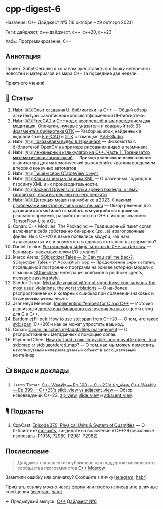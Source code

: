 # cpp-digest-6

Название: C++ Дайджест №5 (16 октября – 29 октября 2023) 

Теги: дайджест, c++-дайджест, c++, c++20, c++23

Хабы: Программирование, C++

## Аннотация

Привет, Хабр! Сегодня я хочу вам представить подборку интересных новостей и материалов из мира C++ за последние две недели.

Приятного чтения!

## 📝 Статьи

1. Habr: 🇷🇺 [Опыт создания UI библиотеки на C++](https://habr.com/ru/articles/768336/) — Общий обзор архитектуры самописной кроссплатформенной UI-библиотеки.
2. Habr: 🇷🇺 [FreeCAD и C++ код с неопределённым поведением для медитации](https://habr.com/ru/companies/pvs-studio/articles/768388/), [Опечатки, нулевые указатели и коварный таб: 33 фрагмента в библиотеке GTK](https://habr.com/ru/companies/pvs-studio/articles/770050/) — Разбор ошибок, найденных в кодовой базе [FreeCAD](https://github.com/FreeCAD/FreeCAD) и [GTK](https://github.com/GNOME/gtk) с помощью [PVS-Studio](https://pvs-studio.com/en/pvs-studio/).
3. Habr: 🇷🇺 [Показываем видео в терминале](https://habr.com/ru/articles/768456/) — Знакомство с библиотекой OpenCV на примере рисования видео в терминале.
4. Habr: 🇷🇺 [Инженерный калькулятор на C++. Часть 1: Токенизатор математических выражений](https://habr.com/ru/articles/769812/) — Пример реализации лексического анализатора для математический выражений с кратким введением в теорию конечных автоматов.
5. Habr: 🇷🇺 [Пишем свой QTableView с нуля](https://habr.com/ru/articles/761530/)
6. Habr: 🇷🇺 [Как и зачем мы парсим XML](https://habr.com/ru/companies/tensor/articles/769722/) — О различных подходах к парсингу XML и их производительности.
7. Habr: 🇷🇺 [Backend Driven UI с точки зрения бэкенда: к чему готовиться, если вы решили на него перейти](https://habr.com/ru/companies/yandex/articles/768282/)
8. Habr: 🇷🇺 [Детекция машин на мобилке в 2023. С какими проблемами мы столкнулись и как решали](https://habr.com/ru/companies/raft/articles/770302/) — Обзор решения для детекции автомобилей на мобильном устройстве в режиме реального времени, разработанного на C++ с использованием [TensorFlow-Lite](https://www.tensorflow.org/lite) и [Qt](https://www.qt.io/).
9. Conan: [C++ Modules: The Packaging](https://blog.conan.io/2023/10/17/modules-the-packaging-story.html) — Традиционный пакет conan включает в себя собственно бинарник (.so, .a) и заголовочные файлы. Но с C++20 в языке появились модули, как нам «упаковывать» их, и возможно ли сделать это кроссплатформенно?
10. Daniel Lemire: [For processing strings, streams in C++ can be slow](https://lemire.me/blog/2023/10/19/for-processing-strings-streams-in-c-can-be-slow/) — Бенчмарк: насколько плохи I/O streams?
11. Marco Arena: [SObjectizer Tales — 2: Can you call me back?](https://marcoarena.wordpress.com/2023/10/19/sobjectizer-tales-2/), [SObjectizer Tales – 3: Acquisition loop](https://marcoarena.wordpress.com/2023/10/26/sobjectizer-tales-3/) — Продолжение серии статей, посвященной построению программ на основе акторной модели с помощью [SObjectizer](https://github.com/Stiffstream/sobjectizer): интеграция колбэков в producer agents, message passing style.
12. Sandor Dargo: [My battle against different signedness comparisons: the most usual violations](https://www.sandordargo.com/blog/2023/10/18/signed-unsigned-comparison-the-most-usual-violations), [the worst violations](https://www.sandordargo.com/blog/2023/10/25/signed-unsigned-comparison-the-worst-violations) — О наиболее распространненых и коварных ошибках при сравнении знаковых и беззнаковых целых чисел.
13. JeanHeyd Meneide: [Implementing #embed for C and C++](https://thephd.dev/implementing-embed-c-and-c++) — История реализации [директивы бинарного включения данных](https://en.cppreference.com/w/c/preprocessor/embed) в gcc и clang для C и C++.
14. Bartłomiej Filipek: [How to use std::span from C++20](https://www.cppstories.com/2023/span-cpp20/) — О том, что такое [std::span](https://en.cppreference.com/w/cpp/container/span) (C++20) и как он может упростить ваш код.
15. Conan: [Conan launches metadata files management](https://blog.conan.io/2023/10/24/Conan-launches-metadata-files.html) — О распространении метаданных с помощью conan.
16. Raymond Chen: [How do I add a non-copyable, non-movable object to a std::map or std::unordered_map?](https://devblogs.microsoft.com/oldnewthing/20231023-00/?p=108916) — О том, как мы можем поместить некопируемый неперемещаемый объект в ассоциативный контейнер.
   
## 📺 Видео и доклады

1. Jason Turner: [C++ Weekly — Ep 398 — C++23's zip_view](https://www.youtube.com/watch?v=MVXGdwREo_E), [C++ Weekly — Ep 399 — C++23's slide_view vs adjacent_view](https://www.youtube.com/watch?v=czmGjH16Hb0) — Обзор нововведений C++23: [zip_view](https://en.cppreference.com/w/cpp/ranges/zip_view), [slide_view](https://en.cppreference.com/w/cpp/ranges/slide_view) и [adjacent_view](https://en.cppreference.com/w/cpp/ranges/adjacent_view).

## 🎙️ Подкасты

1. CppCast: [Episode 370, Physical Units & System of Quantities](https://cppcast.com/physical_units_and_a_system_of_quantities/) — О библиотеке [mp-units](https://github.com/mpusz/mp-units), кандидате на включение в C++29 (связанные пропозалы: [P1935](https://wg21.link/p1935), [P2980](https://wg21.link/p2980), [P2981](https://wg21.link/p2981), [P2982](https://wg21.link/p2982))
 
## Послесловие

> Дайджест составлен и опубликован при поддержке московского сообщества программистов [C++ Moscow](https://t.me/cppmoscow_info)

Заметили ошибку или опечатку? Сообщите в личку ([telegram](https://t.me/eoanermine), [habr](https://habr.com/ru/conversations/eoanermine/))

Прислать ссылку можно [через форму](https://forms.yandex.ru/cloud/64f48043e010db921819c447/) или просто написав мне в личные сообщения ([telegram](https://t.me/eoanermine), [habr](https://habr.com/ru/conversations/eoanermine/))

← Предыдущий выпуск: [C++ Дайджест №6](https://habr.com/ru/articles/767818/)
